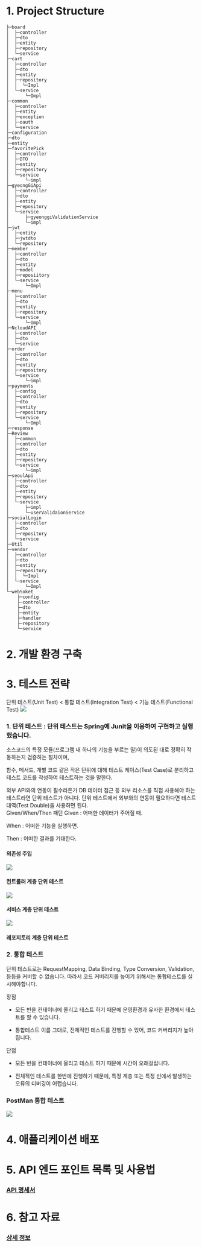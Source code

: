 # 1. Project Structure
```
├─board
│  ├─controller
│  ├─dto
│  ├─entity
│  ├─repository
│  └─service
├─cart
│  ├─controller
│  ├─dto
│  ├─entity
│  ├─repository
│  │  └─Impl
│  └─service
│      └─Impl
├─common
│  ├─controller
│  ├─entity
│  ├─exception
│  ├─oauth
│  └─service
├─configuration
├─dto
├─entity
├─favoritePick
│  ├─controller
│  ├─DTO
│  ├─entity
│  ├─repository
│  └─service
│      └─impl
├─gyeongGiApi
│  ├─controller
│  ├─dto
│  ├─entity
│  ├─repository
│  └─service
│      ├─gyeonggiValidationService
│      └─impl
├─jwt
│  ├─entity
│  ├─jwtdto
│  └─repository
├─member
│  ├─controller
│  ├─dto
│  ├─entity
│  ├─model
│  ├─reposiitory
│  └─service
│      └─Impl
├─menu
│  ├─controller
│  ├─dto
│  ├─entity
│  ├─repository
│  └─service
│      └─Impl
├─NcloudAPI
│  ├─controller
│  ├─dto
│  └─service
├─order
│  ├─controller
│  ├─dto
│  ├─entity
│  ├─repository
│  └─service
│      └─impl
├─payments
│  ├─config
│  ├─controller
│  ├─dto
│  ├─entity
│  ├─repository
│  └─service
│      └─Impl
├─response
├─Review
│  ├─common
│  ├─controller
│  ├─dto
│  ├─entity
│  ├─repository
│  └─service
│      └─impl
├─seoulApi
│  ├─controller
│  ├─dto
│  ├─entity
│  ├─repository
│  └─service
│      ├─impl
│      └─userValidaionService
├─socialLogin
│  ├─controller
│  ├─dto
│  ├─repository
│  └─service
├─Util
├─vendor
│  ├─controller
│  ├─dto
│  ├─entity
│  ├─repository
│  │  └─Impl
│  └─service
│      └─Impl
└─webSoket
    ├─config
    ├─controller
    ├─dto
    ├─entity
    ├─handler
    ├─repository
    └─service
```

# 2. 개발 환경 구축

# 3. 테스트 전략
단위 테스트(Unit Test) < 통합 테스트(Integration Test) < 기능 테스트(Functional Test) 
<img src="./img/image.png">
###  1. 단위 테스트 : 단위 테스트는 Spring에 Junit을 이용하여 구현하고 실행 했습니다.
소스코드의 특정 모듈(프로그램 내 하나의 기능을 부르는 말)이 의도된 대로 정확히 작동하는지 검증하는 절차이며,

함수, 메서드, 개별 코드 같은 작은 단위에 대해 테스트 케이스(Test Case)로 분리하고 테스트 코드를 작성하여 테스트하는 것을 말한다.

외부 API와의 연동이 필수라든가 DB 데이터 접근 등 외부 리소스를 직접 사용해야 하는 테스트라면 단위 테스트가 아니다. 단위 테스트에서 외부와의 연동이 필요하다면 테스트 대역(Test Double)을 사용하면 된다.  
Given/When/Then 패턴
Given : 어떠한 데이터가 주어질 때.

When : 어떠한 기능을 실행하면.

Then : 어떠한 결과를 기대한다.


#### 의존성 주입
<img src="./img/004.JPG">

#### 컨트롤러 계층 단위 테스트 
<img src="./img/002.JPG">

#### 서비스 계층 단위 테스트

<img src="./img/003.JPG" > 

#### 레포지토리 계층 단위 테스트

### 2. 통합 테스트 
단위 테스트로는 RequestMapping, Data Binding, Type Conversion, Validation, 등등을 커버할 수 없습니다. 따라서 코드 커버리지를 높이기 위해서는 통합테스트를 실시해야합니다.

장점
- 모든 빈을 컨테이너에 올리고 테스트 하기 때문에 운영환경과 유사한 환경에서 테스트를 할 수 있습니다.

- 통합테스트 이름 그대로, 전체적인 테스트를 진행할 수 있어, 코드 커버리지가 높아집니다.

단점
- 모든 빈을 컨테이너에 올리고 테스트 하기 때문에 시간이 오래걸립니다.

- 전체적인 테스트를 한번에 진행하기 때문에, 특정 계층 또는 특정 빈에서 발생하는 오류의 디버깅이 어렵습니다.
### PostMan 통합 테스트 
<img src="./img/005.JPG" > 

# 4. 애플리케이션 배포

# 5. API 엔드 포인트 목록 및 사용법
 ### [API 명세서](https://app.swaggerhub.com/apis/BONG94688_1/mukjachiv1/v1)
# 6. 참고 자료
### [상세 정보 ](https://elastic-vanilla-3d4.notion.site/449ab326c7ac4a6d85e711f742534c7a?pvs=4)